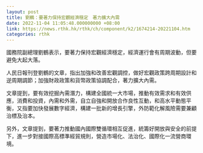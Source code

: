 ```yaml
---
layout: post
title: 劉鶴：要著力保持宏觀經濟穩定　著力擴大內需
date: 2022-11-04 11:05:48.000000000 +08:00
link: https://news.rthk.hk/rthk/ch/component/k2/1674214-20221104.htm
categories: rthk
---
```


國務院副總理劉鶴表示，要著力保持宏觀經濟穩定，經濟運行會有周期波動，但要避免大起大落。

人民日報刊登劉鶴的文章，指出加強和改善宏觀調控，做好宏觀政策跨周期設計和逆周期調節；加強財政政策和貨幣政策協調配合，著力擴大內需。

文章提到，要有效挖掘內需潛力，構建全國統一大市場，推動有效需求和有效供應，消費和投資，內需和外需，自立自強和開放合作良性互動，和高水平動態平衡，又指要加快發展數字經濟，構建一批新的增長引擎，外防範化解風險需要兼顧治標及治本。

另外，文章提到，要著力推動國內國際雙循環相互促進，統籌好開放與安全的前提下，進一步對接國際高標準經貿規則，營造市場化、法治化、國際化一流營商環境。
